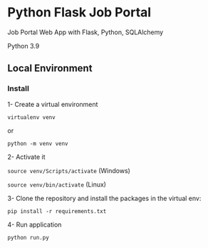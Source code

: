 # Python Flask Job Portal
Job Portal Web App with Flask, Python, SQLAlchemy

Python 3.9

## Local Environment

### Install

1- Create a virtual environment


```virtualenv venv```

or 

```python -m venv venv```

2- Activate it

```source venv/Scripts/activate``` (Windows)

```source venv/bin/activate``` (Linux)

3- Clone the repository and install the packages in the virtual env:

```pip install -r requirements.txt```

4- Run application

```python run.py```
